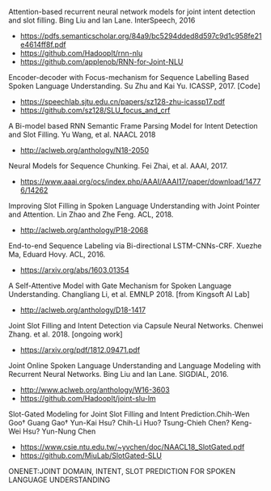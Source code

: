 Attention-based recurrent neural network models for joint intent detection and slot filling. Bing Liu and Ian Lane. InterSpeech, 2016
- https://pdfs.semanticscholar.org/84a9/bc5294dded8d597c9d1c958fe21e4614ff8f.pdf
- https://github.com/HadoopIt/rnn-nlu
- https://github.com/applenob/RNN-for-Joint-NLU

Encoder-decoder with Focus-mechanism for Sequence Labelling Based Spoken Language Understanding. Su Zhu and Kai Yu. ICASSP, 2017. [Code]
- https://speechlab.sjtu.edu.cn/papers/sz128-zhu-icassp17.pdf
- https://github.com/sz128/SLU_focus_and_crf


A Bi-model based RNN Semantic Frame Parsing Model for Intent Detection and Slot Filling. Yu Wang, et al. NAACL 2018
- http://aclweb.org/anthology/N18-2050

Neural Models for Sequence Chunking. Fei Zhai, et al. AAAI, 2017.
- https://www.aaai.org/ocs/index.php/AAAI/AAAI17/paper/download/14776/14262

Improving Slot Filling in Spoken Language Understanding with Joint Pointer and Attention. Lin Zhao and Zhe Feng. ACL, 2018.
- http://aclweb.org/anthology/P18-2068

End-to-end Sequence Labeling via Bi-directional LSTM-CNNs-CRF. Xuezhe Ma, Eduard Hovy. ACL, 2016.
- https://arxiv.org/abs/1603.01354

A Self-Attentive Model with Gate Mechanism for Spoken Language Understanding. Changliang Li, et al. EMNLP 2018. [from Kingsoft AI Lab]
- http://aclweb.org/anthology/D18-1417

Joint Slot Filling and Intent Detection via Capsule Neural Networks. Chenwei Zhang. et al. 2018. [ongoing work]
- https://arxiv.org/pdf/1812.09471.pdf

Joint Online Spoken Language Understanding and Language Modeling with Recurrent Neural Networks. Bing Liu and Ian Lane. SIGDIAL, 2016. 
- http://www.aclweb.org/anthology/W16-3603
- https://github.com/HadoopIt/joint-slu-lm

Slot-Gated Modeling for Joint Slot Filling and Intent Prediction.Chih-Wen Goo† Guang Gao† Yun-Kai Hsu? Chih-Li Huo? Tsung-Chieh Chen? Keng-Wei Hsu? Yun-Nung Chen
- https://www.csie.ntu.edu.tw/~yvchen/doc/NAACL18_SlotGated.pdf
- https://github.com/MiuLab/SlotGated-SLU

ONENET:JOINT DOMAIN, INTENT, SLOT PREDICTION FOR SPOKEN LANGUAGE UNDERSTANDING


